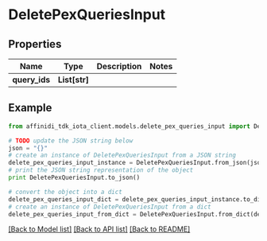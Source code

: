 # DeletePexQueriesInput

## Properties

| Name          | Type          | Description | Notes |
| ------------- | ------------- | ----------- | ----- |
| **query_ids** | **List[str]** |             |

## Example

```python
from affinidi_tdk_iota_client.models.delete_pex_queries_input import DeletePexQueriesInput

# TODO update the JSON string below
json = "{}"
# create an instance of DeletePexQueriesInput from a JSON string
delete_pex_queries_input_instance = DeletePexQueriesInput.from_json(json)
# print the JSON string representation of the object
print DeletePexQueriesInput.to_json()

# convert the object into a dict
delete_pex_queries_input_dict = delete_pex_queries_input_instance.to_dict()
# create an instance of DeletePexQueriesInput from a dict
delete_pex_queries_input_from_dict = DeletePexQueriesInput.from_dict(delete_pex_queries_input_dict)
```

[[Back to Model list]](../README.md#documentation-for-models) [[Back to API list]](../README.md#documentation-for-api-endpoints) [[Back to README]](../README.md)
